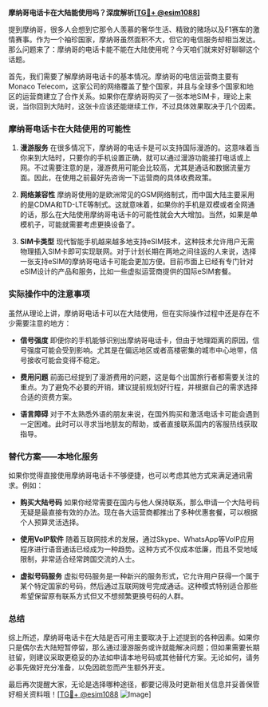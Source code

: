 **摩纳哥电话卡在大陆能使用吗？深度解析[[TG💪+ @esim1088](https://t.me/s/esim1088)]**

提到摩纳哥，很多人会想到它那令人羡慕的奢华生活、精致的赌场以及F1赛车的激情赛事。作为一个袖珍国家，摩纳哥虽然面积不大，但它的电信服务却相当发达。那么问题来了：摩纳哥的电话卡能不能在大陆使用呢？今天咱们就来好好聊聊这个话题。

首先，我们需要了解摩纳哥电话卡的基本情况。摩纳哥的电信运营商主要有Monaco Telecom，这家公司的网络覆盖了整个国家，并且与全球多个国家和地区的运营商建立了合作关系。如果你在摩纳哥购买了一张本地SIM卡，理论上来说，当你回到大陆时，这张卡应该还能继续工作，不过具体效果取决于几个因素。

### 摩纳哥电话卡在大陆使用的可能性

1. **漫游服务**
   在很多情况下，摩纳哥的电话卡是可以支持国际漫游的。这意味着当你来到大陆时，只要你的手机设置正确，就可以通过漫游功能接打电话或上网。不过需要注意的是，漫游费用可能会比较高，尤其是通话和数据流量方面。因此，在使用之前最好先咨询一下运营商的具体收费政策。

2. **网络兼容性**
   摩纳哥使用的是欧洲常见的GSM网络制式，而中国大陆主要采用的是CDMA和TD-LTE等制式。这就意味着，如果你的手机是双模或者全网通的话，那么在大陆使用摩纳哥电话卡的可能性就会大大增加。当然，如果是单模机子，可能就需要考虑更换设备了。

3. **SIM卡类型**
   现代智能手机越来越多地支持eSIM技术，这种技术允许用户无需物理插入SIM卡即可实现联网。对于计划长期在两地之间往返的人来说，选择一张支持eSIM的摩纳哥电话卡可能会更加方便。目前市面上已经有专门针对eSIM设计的产品和服务，比如一些虚拟运营商提供的国际eSIM套餐。

### 实际操作中的注意事项

虽然从理论上讲，摩纳哥电话卡可以在大陆使用，但在实际操作过程中还是存在不少需要注意的地方：

- **信号强度**
  即便你的手机能够识别出摩纳哥电话卡，但由于地理距离的原因，信号强度可能会受到影响。尤其是在偏远地区或者高楼密集的城市中心地带，信号接收可能会变得不稳定。

- **费用问题**
  前面已经提到了漫游费用的问题，这是每个出国旅行者都需要关注的重点。为了避免不必要的开销，建议提前规划好行程，并根据自己的需求选择合适的资费方案。

- **语言障碍**
  对于不太熟悉外语的朋友来说，在国外购买和激活电话卡可能会遇到一定困难。此时可以寻求当地朋友的帮助，或者直接联系国内的客服热线获取指导。

### 替代方案——本地化服务

如果你觉得直接使用摩纳哥电话卡不够便捷，也可以考虑其他方式来满足通讯需求。例如：

- **购买大陆号码**
  如果你经常需要在国内与他人保持联系，那么申请一个大陆号码无疑是最直接有效的办法。现在各大运营商都推出了多种优惠套餐，可以根据个人预算灵活选择。

- **使用VoIP软件**
  随着互联网技术的发展，通过Skype、WhatsApp等VoIP应用程序进行语音通话已经成为一种趋势。这种方式不仅成本低廉，而且不受地域限制，非常适合经常跨国交流的人士。

- **虚拟号码服务**
  虚拟号码服务是一种新兴的服务形式，它允许用户获得一个属于某个特定国家的号码，然后通过互联网拨号完成通话。这种模式特别适合那些希望保留原有联系方式但又不想频繁更换号码的人群。

### 总结

综上所述，摩纳哥电话卡在大陆是否可用主要取决于上述提到的各种因素。如果你只是偶尔去大陆短暂停留，那么通过漫游服务或许就能解决问题；但如果需要长期驻留，则建议采取更稳妥的办法如申请本地号码或其他替代方案。无论如何，请务必事先做好充分准备，以免因疏忽而产生额外开支。

最后再次提醒大家，无论是选择哪种途径，都要记得及时更新相关信息并妥善保管好相关资料哦！[[TG💪+ @esim1088](https://t.me/s/esim1088) ![Image](https://i.postimg.cc/4NQfJmqS/Snipaste-2025-05-13-00-14-12.png)]